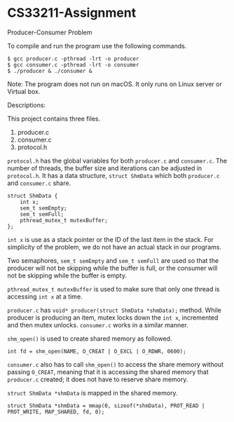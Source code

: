 # CS33211-Assignment
Producer-Consumer Problem

To compile and run the program use the following commands. 
```
$ gcc producer.c -pthread -lrt -o producer
$ gcc consumer.c -pthread -lrt -o consumer
$ ./producer & ./consumer &
```

Note: The program does not run on macOS. It only runs on Linux server or Virtual box. 

Descriptions: 

This project contains three files. 
1) producer.c 
2) consumer.c 
3) protocol.h 

`protocol.h` has the global variables for both `producer.c` and `consumer.c`. The number of threads, the buffer size and iterations can be adjusted in `protocol.h`. It has a data structure, `struct ShmData` which both `producer.c` and `consumer.c` share. 

```
struct ShmData {
	int x; 
	sem_t semEmpty;
	sem_t semFull;
	pthread_mutex_t mutexBuffer;
};
```

`int x` is use as a stack pointer or the ID of the last item in the stack. For simplicity of the problem, we do not have an actual stack in our programs. 

Two semaphores, `sem_t semEmpty` and `sem_t semFull` are used so that the producer will not be skipping while the buffer is full, or the consumer will not be skipping while the buffer is empty. 

`pthread_mutex_t mutexBuffer` is used to make sure that only one thread is accessing `int x` at a time. 


`producer.c` has `void* producer(struct ShmData *shmData);` method. While producer is producing an item, mutex locks down the `int x`, incremented and then mutex unlocks. `consumer.c` works in a similar manner. 

`shm_open()` is used to create shared memory as followed. 
```
int fd = shm_open(NAME, O_CREAT | O_EXCL | O_RDWR, 0600); 
```

`consumer.c` also has to call `shm_open()` to access the share memory without passing `O_CREAT`, meaning that it is accessing the shared memory that `producer.c` created; it does not have to reserve share memory. 

`struct ShmData *shmData` is mapped in the shared memory. 
```
struct ShmData *shmData = mmap(0, sizeof(*shmData), PROT_READ | PROT_WRITE, MAP_SHARED, fd, 0); 

```
